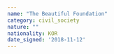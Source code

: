 ```yaml
---
name: "The Beautiful Foundation"
category: civil_society
nature: ""
nationality: KOR
date_signed: '2018-11-12'
---
```

    